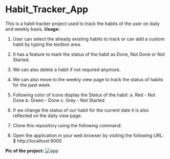 # Habit_Tracker_App
This is a habit tracker project used to track the habits of the user on daily and weekly basis.
**Usage:**

1. User can select the already existing habits to track or can add a custom habit by typing the textbox area.

2. It has a feature to mark the status of the habit as Done, Not Done or Not Started.

3. We can also delete a habit if not required anymore.

4. We can also move to the weekly view page to track the status of habits for the past week.

5. Following color of icons display the Status of the habit:
a. Red - Not Done
b. Green - Done
c. Grey - Not Started

6. If we change the status of our habit for the current date it is also reflected on the daily view page.

7. Clone this repository using the following command: 

8. Open the application in your web browser by visiting the following URL:
$ http://localhost:9000



**Pic of the project:**
![app](https://github.com/divyanshul66/Habit_Tracker_App/assets/119027160/43d26bfb-7da8-47ce-a089-d2c17cf6235d)
